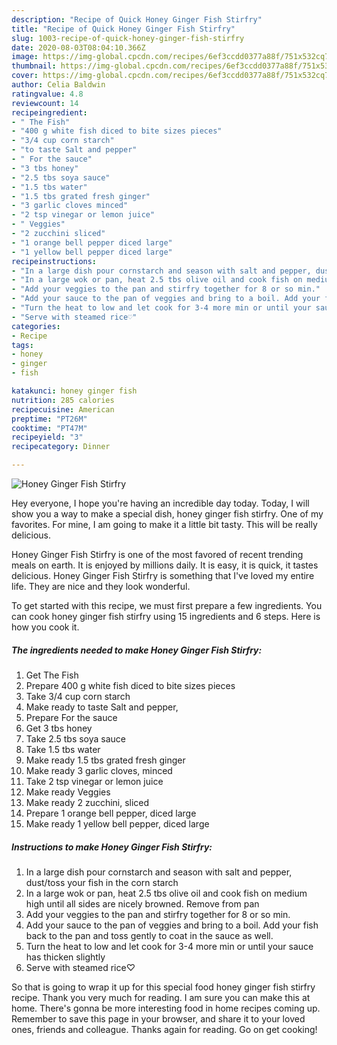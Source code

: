 ```yaml
---
description: "Recipe of Quick Honey Ginger Fish Stirfry"
title: "Recipe of Quick Honey Ginger Fish Stirfry"
slug: 1003-recipe-of-quick-honey-ginger-fish-stirfry
date: 2020-08-03T08:04:10.366Z
image: https://img-global.cpcdn.com/recipes/6ef3ccdd0377a88f/751x532cq70/honey-ginger-fish-stirfry-recipe-main-photo.jpg
thumbnail: https://img-global.cpcdn.com/recipes/6ef3ccdd0377a88f/751x532cq70/honey-ginger-fish-stirfry-recipe-main-photo.jpg
cover: https://img-global.cpcdn.com/recipes/6ef3ccdd0377a88f/751x532cq70/honey-ginger-fish-stirfry-recipe-main-photo.jpg
author: Celia Baldwin
ratingvalue: 4.8
reviewcount: 14
recipeingredient:
- " The Fish"
- "400 g white fish diced to bite sizes pieces"
- "3/4 cup corn starch"
- "to taste Salt and pepper"
- " For the sauce"
- "3 tbs honey"
- "2.5 tbs soya sauce"
- "1.5 tbs water"
- "1.5 tbs grated fresh ginger"
- "3 garlic cloves minced"
- "2 tsp vinegar or lemon juice"
- " Veggies"
- "2 zucchini sliced"
- "1 orange bell pepper diced large"
- "1 yellow bell pepper diced large"
recipeinstructions:
- "In a large dish pour cornstarch and season with salt and pepper, dust/toss your fish in the corn starch"
- "In a large wok or pan, heat 2.5 tbs olive oil and cook fish on medium high until all sides are nicely browned. Remove from pan"
- "Add your veggies to the pan and stirfry together for 8 or so min."
- "Add your sauce to the pan of veggies and bring to a boil. Add your fish back to the pan and toss gently to coat in the sauce as well."
- "Turn the heat to low and let cook for 3-4 more min or until your sauce has thicken slightly"
- "Serve with steamed rice♡"
categories:
- Recipe
tags:
- honey
- ginger
- fish

katakunci: honey ginger fish 
nutrition: 285 calories
recipecuisine: American
preptime: "PT26M"
cooktime: "PT47M"
recipeyield: "3"
recipecategory: Dinner

---
```



![Honey Ginger Fish Stirfry](https://img-global.cpcdn.com/recipes/6ef3ccdd0377a88f/751x532cq70/honey-ginger-fish-stirfry-recipe-main-photo.jpg)

Hey everyone, I hope you're having an incredible day today. Today, I will show you a way to make a special dish, honey ginger fish stirfry. One of my favorites. For mine, I am going to make it a little bit tasty. This will be really delicious.

Honey Ginger Fish Stirfry is one of the most favored of recent trending meals on earth. It is enjoyed by millions daily. It is easy, it is quick, it tastes delicious. Honey Ginger Fish Stirfry is something that I've loved my entire life. They are nice and they look wonderful.




To get started with this recipe, we must first prepare a few ingredients. You can cook honey ginger fish stirfry using 15 ingredients and 6 steps. Here is how you cook it.

<!--inarticleads1-->

##### The ingredients needed to make Honey Ginger Fish Stirfry:

1. Get  The Fish
1. Prepare 400 g white fish diced to bite sizes pieces
1. Take 3/4 cup corn starch
1. Make ready to taste Salt and pepper,
1. Prepare  For the sauce
1. Get 3 tbs honey
1. Take 2.5 tbs soya sauce
1. Take 1.5 tbs water
1. Make ready 1.5 tbs grated fresh ginger
1. Make ready 3 garlic cloves, minced
1. Take 2 tsp vinegar or lemon juice
1. Make ready  Veggies
1. Make ready 2 zucchini, sliced
1. Prepare 1 orange bell pepper, diced large
1. Make ready 1 yellow bell pepper, diced large




<!--inarticleads2-->

##### Instructions to make Honey Ginger Fish Stirfry:

1. In a large dish pour cornstarch and season with salt and pepper, dust/toss your fish in the corn starch
1. In a large wok or pan, heat 2.5 tbs olive oil and cook fish on medium high until all sides are nicely browned. Remove from pan
1. Add your veggies to the pan and stirfry together for 8 or so min.
1. Add your sauce to the pan of veggies and bring to a boil. Add your fish back to the pan and toss gently to coat in the sauce as well.
1. Turn the heat to low and let cook for 3-4 more min or until your sauce has thicken slightly
1. Serve with steamed rice♡




So that is going to wrap it up for this special food honey ginger fish stirfry recipe. Thank you very much for reading. I am sure you can make this at home. There's gonna be more interesting food in home recipes coming up. Remember to save this page in your browser, and share it to your loved ones, friends and colleague. Thanks again for reading. Go on get cooking!
